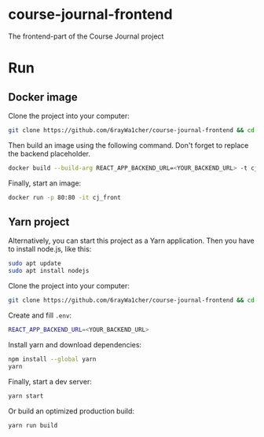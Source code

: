 # course-journal-frontend

The frontend-part of the Course Journal project

# Run

## Docker image

Clone the project into your computer:

```bash
git clone https://github.com/6rayWa1cher/course-journal-frontend && cd course-journal-frontend
```

Then build an image using the following command. Don't forget to replace the backend placeholder.

```bash
docker build --build-arg REACT_APP_BACKEND_URL=<YOUR_BACKEND_URL> -t cj_front .
```

Finally, start an image:

```bash
docker run -p 80:80 -it cj_front
```

## Yarn project

Alternatively, you can start this project as a Yarn application. Then you have to install node.js, like this:

```bash
sudo apt update
sudo apt install nodejs
```

Clone the project into your computer:

```bash
git clone https://github.com/6rayWa1cher/course-journal-frontend && cd course-journal-frontend
```

Create and fill `.env`:

```bash
REACT_APP_BACKEND_URL=<YOUR_BACKEND_URL>
```

Install yarn and download dependencies:

```bash
npm install --global yarn
yarn
```

Finally, start a dev server:

```bash
yarn start
```

Or build an optimized production build:

```bash
yarn run build
```
